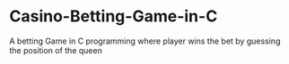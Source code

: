 # Casino-Betting-Game-in-C
A betting Game in C programming where player wins the bet by guessing the position of the queen
